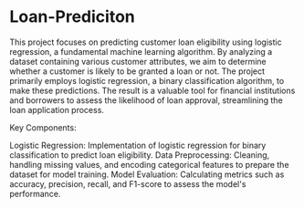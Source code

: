 # Loan-Prediciton
This project focuses on predicting customer loan eligibility using logistic regression, a fundamental machine learning algorithm.
By analyzing a dataset containing various customer attributes, we aim to determine whether a customer is likely to be granted a loan or not. 
The project primarily employs logistic regression, a binary classification algorithm, to make these predictions. 
The result is a valuable tool for financial institutions and borrowers to assess the likelihood of loan approval, streamlining the loan application process.

Key Components:

Logistic Regression: Implementation of logistic regression for binary classification to predict loan eligibility.
Data Preprocessing: Cleaning, handling missing values, and encoding categorical features to prepare the dataset for model training.
Model Evaluation: Calculating metrics such as accuracy, precision, recall, and F1-score to assess the model's performance.
